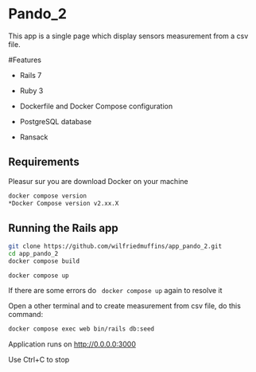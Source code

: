 # Pando_2 

This app is a single page which display sensors measurement from a csv file. 

#Features

* Rails 7

* Ruby 3

* Dockerfile and Docker Compose configuration

* PostgreSQL database

* Ransack

## Requirements

Pleasur sur you are download Docker on your machine

```bash
docker compose version
*Docker Compose version v2.xx.X
```


## Running the Rails app

```bash
git clone https://github.com/wilfriedmuffins/app_pando_2.git
cd app_pando_2
docker compose build
```

```bach
docker compose up
```
If there are some errors do ``` docker compose up``` again to resolve it

Open a other terminal and to create measurement from csv file, do this command:

```bash
docker compose exec web bin/rails db:seed
``` 

Application runs on http://0.0.0.0:3000

Use Ctrl+C to stop


